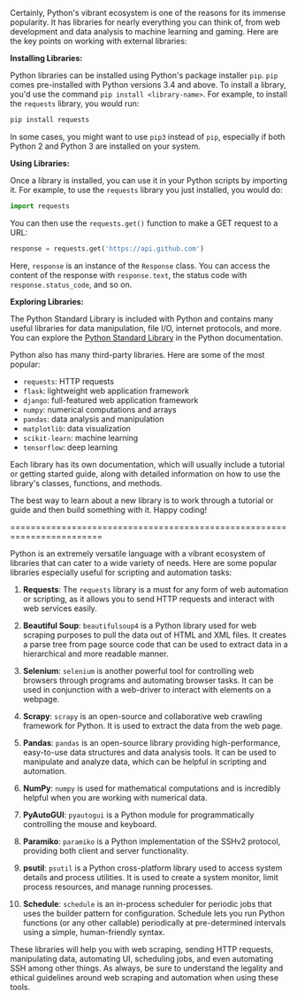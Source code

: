 Certainly, Python's vibrant ecosystem is one of the reasons for its immense popularity. It has libraries for nearly everything you can think of, from web development and data analysis to machine learning and gaming. Here are the key points on working with external libraries:

**Installing Libraries:**

Python libraries can be installed using Python's package installer `pip`. `pip` comes pre-installed with Python versions 3.4 and above. To install a library, you'd use the command `pip install <library-name>`. For example, to install the `requests` library, you would run:

```bash
pip install requests
```

In some cases, you might want to use `pip3` instead of `pip`, especially if both Python 2 and Python 3 are installed on your system.

**Using Libraries:**

Once a library is installed, you can use it in your Python scripts by importing it. For example, to use the `requests` library you just installed, you would do:

```python
import requests
```

You can then use the `requests.get()` function to make a GET request to a URL:

```python
response = requests.get('https://api.github.com')
```

Here, `response` is an instance of the `Response` class. You can access the content of the response with `response.text`, the status code with `response.status_code`, and so on.

**Exploring Libraries:**

The Python Standard Library is included with Python and contains many useful libraries for data manipulation, file I/O, internet protocols, and more. You can explore the [Python Standard Library](https://docs.python.org/3/library/) in the Python documentation.

Python also has many third-party libraries. Here are some of the most popular:

- `requests`: HTTP requests
- `flask`: lightweight web application framework
- `django`: full-featured web application framework
- `numpy`: numerical computations and arrays
- `pandas`: data analysis and manipulation
- `matplotlib`: data visualization
- `scikit-learn`: machine learning
- `tensorflow`: deep learning

Each library has its own documentation, which will usually include a tutorial or getting started guide, along with detailed information on how to use the library's classes, functions, and methods.

The best way to learn about a new library is to work through a tutorial or guide and then build something with it. Happy coding!





========================================================================

Python is an extremely versatile language with a vibrant ecosystem of libraries that can cater to a wide variety of needs. Here are some popular libraries especially useful for scripting and automation tasks:

1. **Requests**: The `requests` library is a must for any form of web automation or scripting, as it allows you to send HTTP requests and interact with web services easily. 

2. **Beautiful Soup**: `beautifulsoup4` is a Python library used for web scraping purposes to pull the data out of HTML and XML files. It creates a parse tree from page source code that can be used to extract data in a hierarchical and more readable manner.

3. **Selenium**: `selenium` is another powerful tool for controlling web browsers through programs and automating browser tasks. It can be used in conjunction with a web-driver to interact with elements on a webpage.

4. **Scrapy**: `scrapy` is an open-source and collaborative web crawling framework for Python. It is used to extract the data from the web page.

5. **Pandas**: `pandas` is an open-source library providing high-performance, easy-to-use data structures and data analysis tools. It can be used to manipulate and analyze data, which can be helpful in scripting and automation.

6. **NumPy**: `numpy` is used for mathematical computations and is incredibly helpful when you are working with numerical data.

7. **PyAutoGUI**: `pyautogui` is a Python module for programmatically controlling the mouse and keyboard.

8. **Paramiko**: `paramiko` is a Python implementation of the SSHv2 protocol, providing both client and server functionality.

9. **psutil**: `psutil` is a Python cross-platform library used to access system details and process utilities. It is used to create a system monitor, limit process resources, and manage running processes.

10. **Schedule**: `schedule` is an in-process scheduler for periodic jobs that uses the builder pattern for configuration. Schedule lets you run Python functions (or any other callable) periodically at pre-determined intervals using a simple, human-friendly syntax.

These libraries will help you with web scraping, sending HTTP requests, manipulating data, automating UI, scheduling jobs, and even automating SSH among other things. As always, be sure to understand the legality and ethical guidelines around web scraping and automation when using these tools.